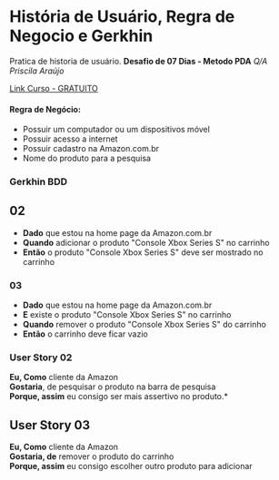# História de Usuário, Regra de Negocio e Gerkhin
Pratica de historia de usuário.
**Desafio de 07 Dias - Metodo PDA**
*Q/A Priscila Araújo*

[Link Curso - GRATUITO](https://cursos.nutror.com/curso/da7b289db8074db3f62c8ad70280aab260463fde/desafio-7-dias-metodo-pda)

#### Regra de Negócio:
- Possuir um computador ou um dispositivos móvel
- Possuir acesso a internet
 - Possuir cadastro na Amazon.com.br
 - Nome do produto para a pesquisa

### Gerkhin BDD

## 02
- **Dado** que estou na home page da Amazon.com.br
- **Quando** adicionar o produto "Console Xbox Series S" no carrinho
- **Então** o produto "Console Xbox Series S" deve ser mostrado no carrinho

  
 ### 03
- **Dado** que estou na home page da Amazon.com.br
- **E** existe o produto "Console Xbox Series S" no carrinho
- **Quando** remover o produto "Console Xbox Series S" do carrinho
- **Então** o carrinho deve ficar vazio



### User Story 02

**Eu, Como** cliente da Amazon  
**Gostaria**, de pesquisar o produto na barra de pesquisa  
**Porque, assim** eu consigo ser mais assertivo no produto.*


## User Story 03

**Eu, Como** cliente da Amazon  
**Gostaria, de** remover o produto do carrinho  
**Porque, assim** eu consigo escolher outro produto para adicionar
